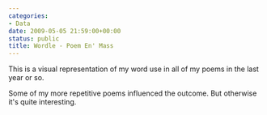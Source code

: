 ```yaml
---
categories:
- Data
date: 2009-05-05 21:59:00+00:00
status: public
title: Wordle - Poem En' Mass
---
```




This is a visual representation of my word use in all of my poems in the last
year or so.

Some of my more repetitive poems influenced the outcome. But otherwise it's
quite interesting.

